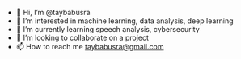 - 👋 Hi, I’m @taybabusra
- 👀 I’m interested in machine learning, data analysis, deep learning
- 🌱 I’m currently learning speech analysis, cybersecurity
- 💞️ I’m looking to collaborate on a project 
- 📫 How to reach me taybabusra@gmail.com

<!---
taybabusra/taybabusra is a ✨ special ✨ repository because its `README.md` (this file) appears on your GitHub profile.
You can click the Preview link to take a look at your changes.
--->
